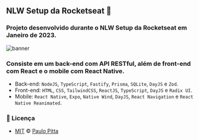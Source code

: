 ## NLW Setup da Rocketseat 🚀

### Projeto desenvolvido durante o NLW Setup da Rocketseat em Janeiro de 2023. 

![banner](https://user-images.githubusercontent.com/52472087/219544648-83817f49-5a82-4370-b0eb-290aa94a723b.png)

### Consiste em um back-end com API RESTful, além de front-end com React e o mobile com React Native.

- Back-end: `NodeJS`, `TypeScript`, `Fastify`, `Prisma`, `SQLite`, `DayJS` e `Zod`.
- Front-end: `HTML`, `CSS`, `TailwindCSS`, `ReactJS`, `TypeScript`, `DayJS` e `Radix UI`.
- Mobile: `React Native`, `Expo`, `Native Wind`, `DayJS`, `React Navigation` e `React Native Reanimated`.

### 📝 Licença

- [MIT](https://github.com/paulopitta97/nlw-ignite-setup/blob/master/LICENSE) © [Paulo Pitta](https://github.com/paulopitta97)
